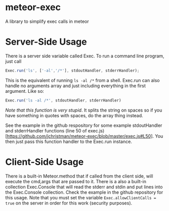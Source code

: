 meteor-exec
===========
A library to simplify exec calls in meteor

Server-Side Usage
=================
There is a server side variable called Exec. To run a command line program, just call
```js
Exec.run('ls', ['-al','/*'], stdoutHandler, stderrHandler);
```

This is the equivalent of running ```ls -al /*``` from a shell. Exec.run can also handle no arguments array and just including everything in the first argument. Like so:
```js
Exec.run('ls -al /*', stdoutHandler, stderrHandler)
```

*Note that this function is very stupid*. It splits the string on spaces so if you have something in quotes with spaces, do the array thing instead.

See the example in the github respository for some example stdoutHandler and stderrHandler functions (line 50 of exec.js)[https://github.com/jchristman/meteor-exec/blob/master/exec.js#L50]. You then just pass this function handler to the Exec.run instance.

Client-Side Usage
=================
There is a built-in Meteor.method that if called from the client side, will execute the cmd,args that are passed to it. There is a also a built-in collection Exec.Console that will read the stderr and stdin and put lines into the Exec.Console collection. Check the example in the github repository for this usage. Note that you must set the variable ```Exec.allowClientCalls = true``` on the server in order for this work (security purposes).
